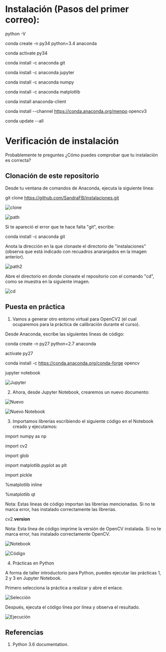 # Instalación (Pasos del primer correo):

python -V

conda create -n py34 python=3.4 anaconda

conda activate py34

conda install -c anaconda git

conda install -c anaconda jupyter

conda install -c anaconda numpy

conda install -c anaconda matplotlib

conda install anaconda-client

conda install --channel https://conda.anaconda.org/menpo opencv3

conda update --all


# Verificación de instalación

Probablemente te preguntes ¿Cómo puedes comprobar que tu instalación es correcta? 


## Clonación de este repositorio

Desde tu ventana de comandos de Anaconda, ejecuta la siguiente línea:

git clone https://github.com/SandraFB/instalaciones.git

![clone](https://github.com/SandraFB/instalaciones/blob/master/imagen1.jpg)


![path](https://github.com/SandraFB/instalaciones/blob/master/imagen2.jpg)


Si te apareció el error que te hace falta "git", escribe:

conda install -c anaconda git


Anota la dirección en la que clonaste el directorio de "instalaciones" (observa que está indicado con recuadros anaranjados en la imagen anterior).

![path2](https://github.com/SandraFB/instalaciones/blob/master/imagen4.jpg)


Abre el directorio en donde clonaste el repositorio con el comando "cd", como se muestra en la siguiente imagen.


![cd](https://github.com/SandraFB/instalaciones/blob/master/imagen14.jpg)



## Puesta en práctica

1. Vamos a generar otro entorno virtual para OpenCV2 (el cual ocuparemos para la práctica de calibración durante el curso). 

Desde Anaconda, escribe las siguientes líneas de código:


conda create -n py27 python=2.7 anaconda

activate py27

conda install -c https://conda.anaconda.org/conda-forge opencv

jupyter notebook


![Jupyter](https://github.com/SandraFB/instalaciones/blob/master/imagen15.jpg)



2. Ahora, desde Jupyter Notebook, crearemos un nuevo documento:


![Nuevo](https://github.com/SandraFB/instalaciones/blob/master/imagen3.jpg)


![Nuevo Notebook](https://github.com/SandraFB/instalaciones/blob/master/imagen6.jpg)


3. Importamos librerías escribiendo el siguiente código en el Notebook creado y ejecutamos:

import numpy as np

import cv2

import glob

import matplotlib.pyplot as plt

import pickle

%matplotlib inline

%matplotlib qt

Nota: Estas líneas de código importan las librerías mencionadas. Si no te marca error, has instalado correctamente las librerías.

cv2.__version__ 

Nota: Esta línea de código imprime la versión de OpenCV instalada. Si no te marca error, has instalado correctamente OpenCV.


![Notebook](https://github.com/SandraFB/instalaciones/blob/master/imagen7.jpg)


![Código](https://github.com/SandraFB/instalaciones/blob/master/imagen8.jpg)


4. Prácticas en Python

A forma de taller introductorio para Python, puedes ejecutar las prácticas 1, 2 y 3 en Jupyter Notebook.

Primero selecciona la práctica a realizar y abre el enlace.


![Selección](https://github.com/SandraFB/instalaciones/blob/master/imagen9.jpg)


Después, ejecuta el código línea por línea y observa el resultado.


![Ejecución](https://github.com/SandraFB/instalaciones/blob/master/imagen10.jpg)



## Referencias

1. Python 3.6 documentation.
